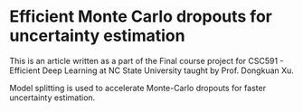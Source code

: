 # Efficient Monte Carlo dropouts for uncertainty estimation

This is an article written as a part of the Final course project for CSC591 - Efficient Deep Learning at NC State University taught by Prof. Dongkuan Xu.

Model splitting is used to accelerate Monte-Carlo dropouts for faster uncertainty estimation.
